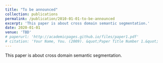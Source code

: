```yaml
---
title: "To be announced"
collection: publications
permalink: /publication/2010-01-01-to-be-announced
excerpt: 'This paper is about cross domain semantic segmentation.'
date: 2020-01-01
venue: 'TBD'
# paperurl: 'http://academicpages.github.io/files/paper1.pdf'
# citation: 'Your Name, You. (2009). &quot;Paper Title Number 1.&quot; <i>Journal 1</i>. 1(1).'
---
```

This paper is about cross domain semantic segmentation.

<!-- [Download paper here](http://academicpages.github.io/files/paper1.pdf) -->

<!-- Recommended citation: Your Name, You. (2009). "Paper Title Number 1." <i>Journal 1</i>. 1(1). -->